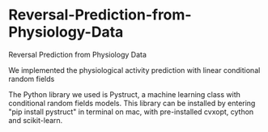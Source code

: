 Reversal-Prediction-from-Physiology-Data
========================================

Reversal Prediction from Physiology Data

We implemented the physiological activity prediction with linear conditional random fields

The Python library we used is Pystruct, a machine learning class with conditional random fields models. This library can be installed by entering "pip install pystruct" in terminal on mac, with pre-installed cvxopt, cython and scikit-learn.
